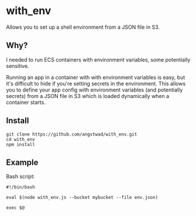 # with_env

Allows you to set up a shell environment from a JSON file in S3.

## Why?

I needed to run ECS containers with environment variables, some potentially sensitive.

Running an app in a container with with environment variables is easy, but it's difficult to
hide if you're setting secrets in the environment.  This allows you to define your app config
with environment variables (and potentially secrets) from a JSON file in S3 which is loaded
dynamically when a container starts.

## Install

```
git clone https://github.com/angstwad/with_env.git
cd with_env
npm install
```

## Example

Bash script:
```
#!/bin/bash

eval $(node with_env.js --bucket mybucket --file env.json)

exec $@
```

